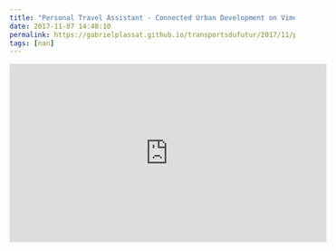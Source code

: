 ```yaml
---
title: "Personal Travel Assistant - Connected Urban Development on Vimeo.mp4"
date: 2017-11-07 14:48:10
permalink: https://gabrielplassat.github.io/transportsdufutur/2017/11/personal-travel-assistant-connected-urban-development-on-vimeo-mp4.html
tags: [nan]
---
```


<iframe width="560" height="315" src="https://www.youtube.com/embed/06Ybl1mpoW8" frameborder="0" allowfullscreen></iframe>
